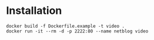# Installation

```
docker build -f Dockerfile.example -t video .
docker run -it --rm -d -p 2222:80 --name netblog video
```